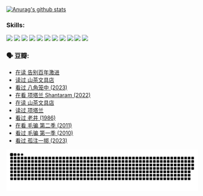 
[![Anurag's github stats](https://github-readme-stats.vercel.app/api?username=w940853815)](https://github.com/anuraghazra/github-readme-stats)

### Skills:

<code><img height="32" src="https://cdn.jsdelivr.net/npm/simple-icons@v5/icons/python.svg"></code>
<code><img height="32" src="https://cdn.jsdelivr.net/npm/simple-icons@v5/icons/javascript.svg"></code>
<code><img height="32" src="https://cdn.jsdelivr.net/npm/simple-icons@v5/icons/django.svg"></code>
<code><img height="32" src="https://cdn.jsdelivr.net/npm/simple-icons@v5/icons/flask.svg"></code>
<code><img height="32" src="https://cdn.jsdelivr.net/npm/simple-icons@v5/icons/vuetify.svg"></code>
<code><img height="32" src="https://cdn.jsdelivr.net/npm/simple-icons@v5/icons/git.svg"></code>
<code><img height="32" src="https://cdn.jsdelivr.net/npm/simple-icons@v5/icons/docker.svg"></code>
<code><img height="32" src="https://cdn.jsdelivr.net/npm/simple-icons@v5/icons/postgresql.svg"></code>
<code><img height="32" src="https://cdn.jsdelivr.net/npm/simple-icons@v5/icons/elasticsearch.svg"></code>
<code><img height="32" src="https://cdn.jsdelivr.net/npm/simple-icons@v5/icons/macos.svg"></code>
<code><img height="32" src="https://cdn.jsdelivr.net/npm/simple-icons@v5/icons/linux.svg"></code>

### 🗣 豆瓣:

<!-- DOUBAN-ACTIVITIES:START -->
- [在读 告别百年激进](https://www.douban.com/people/136069238/status/4374953075/?_i=95478193)
- [读过 山茶文具店](https://www.douban.com/people/136069238/status/4374952154/?_i=95478194)
- [看过 八角笼中‎ (2023)](https://www.douban.com/people/136069238/status/4367541707/?_i=95478194)
- [在看 项塔兰 Shantaram‎ (2022)](https://www.douban.com/people/136069238/status/4365497032/?_i=95478194)
- [在读 山茶文具店](https://www.douban.com/people/136069238/status/4364620725/?_i=95478194)
- [读过 项塔兰](https://www.douban.com/people/136069238/status/4364620288/?_i=95478194)
- [看过 老井‎ (1986)](https://www.douban.com/people/136069238/status/4362366672/?_i=95478194)
- [在看 毛骗 第二季‎ (2011)](https://www.douban.com/people/136069238/status/4355752869/?_i=95478194)
- [看过 毛骗 第一季‎ (2010)](https://www.douban.com/people/136069238/status/4355752667/?_i=95478194)
- [看过 孤注一掷‎ (2023)](https://www.douban.com/people/136069238/status/4354774568/?_i=95478194)
<!-- DOUBAN-ACTIVITIES:END -->


![Snake animation](https://raw.githubusercontent.com/w940853815/w940853815/output/github-contribution-grid-snake.svg)

<!--
**w940853815/w940853815** is a ✨ _special_ ✨ repository because its `README.md` (this file) appears on your GitHub profile.

Here are some ideas to get you started:

- 🔭 I’m currently working on ...
- 🌱 I’m currently learning ...
- 👯 I’m looking to collaborate on ...
- 🤔 I’m looking for help with ...
- 💬 Ask me about ...
- 📫 How to reach me: ...
- 😄 Pronouns: ...
- ⚡ Fun fact: ...
-->
